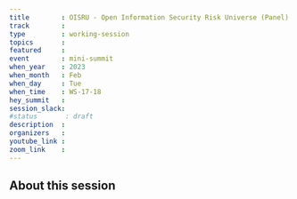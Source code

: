 ```yaml
---
title        : OISRU - Open Information Security Risk Universe (Panel)
track        :
type         : working-session
topics       :
featured     :
event        : mini-summit
when_year    : 2023
when_month   : Feb
when_day     : Tue
when_time    : WS-17-18
hey_summit   : 
session_slack:
#status       : draft
description  :
organizers   :
youtube_link :
zoom_link    :
---
```


## About this session
